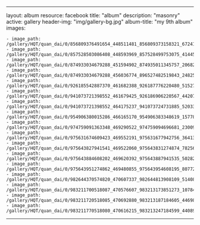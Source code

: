 
---
layout: album
resource: facebook
title: "album"
description: "masonry"
active: gallery
header-img: "img/gallery-bg.jpg"
album-title: "my 9th album"
images:
    
    - image_path: /gallery/HQT/quan_dai/0/856809376491654_448511481_856809373158321_6724114455233420048_n.jpg
    - image_path: /gallery/HQT/quan_dai/0/857528503086408_448593969_857528499753075_4144536402808936156_n.jpg
    - image_path: /gallery/HQT/quan_dai/0/874933034679288_451594902_874935011345757_2068202151222736638_n.jpg
    - image_path: /gallery/HQT/quan_dai/0/874933034679288_456036774_896527482519843_2482598527229231477_n.jpg
    - image_path: /gallery/HQT/quan_dai/0/926185542887370_461682388_926187776220480_5152753064909053947_n.jpg
    - image_path: /gallery/HQT/quan_dai/0/941073721398552_461679425_926186906220567_4420719441826441632_n.jpg
    - image_path: /gallery/HQT/quan_dai/0/941073721398552_464175237_941073724731885_5203309900721292017_n.jpg
    - image_path: /gallery/HQT/quan_dai/0/954906380015286_466165170_954906383348619_1577841186566801989_n.jpg
    - image_path: /gallery/HQT/quan_dai/0/974759091363348_469290522_974759094696681_2300962413105189050_n.jpg
    - image_path: /gallery/HQT/quan_dai/0/975631674609423_469552191_975631677942756_3641309008073848488_n.jpg
    - image_path: /gallery/HQT/quan_dai/0/975643827941541_469522060_975643831274874_782567414028240311_n.jpg
    - image_path: /gallery/HQT/quan_dai/0/975643884608202_469620392_975643887941535_5028271926822404440_n.jpg
    - image_path: /gallery/HQT/quan_dai/0/975643951274862_469480855_975643954608195_8077295102989854860_n.jpg
    - image_path: /gallery/HQT/quan_dai/0/982644370574820_470607337_982644813908109_5140853510250577912_n.jpg
    - image_path: /gallery/HQT/quan_dai/0/983211700518087_470576607_983213173851273_1078413049644259229_n.jpg
    - image_path: /gallery/HQT/quan_dai/0/983211720518085_470692880_983213187184605_4469809414762212351_n.jpg
    - image_path: /gallery/HQT/quan_dai/0/983211770518080_470616215_983213247184599_4408921699873408235_n.jpg
---